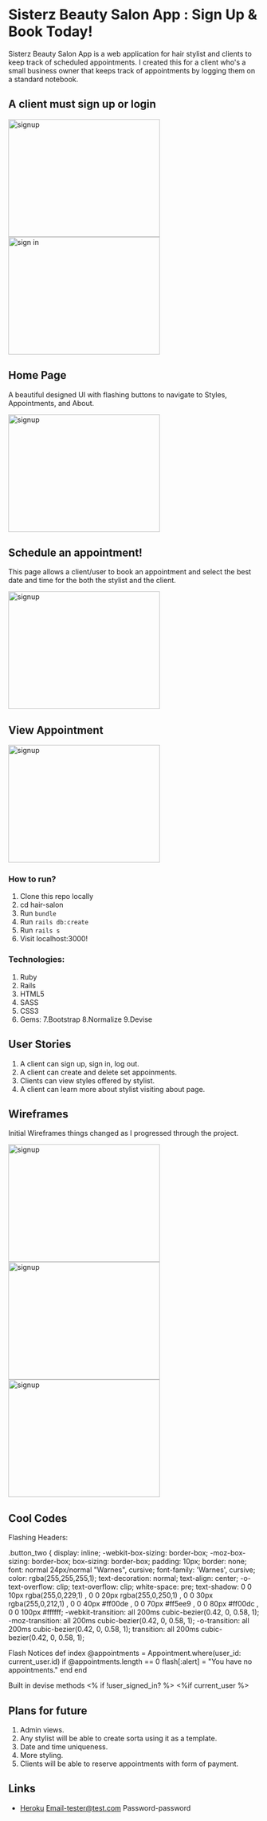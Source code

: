 # Sisterz Beauty Salon App : Sign Up & Book Today!


Sisterz Beauty Salon App is a web application for hair stylist and clients to keep track of scheduled appointments. I created this for a client who's a small business owner that keeps track of appointments by logging them on a standard notebook.

## A client must sign up or login

<img src="https://image.ibb.co/e1wobQ/Screen_Shot_2017_05_16_at_1_06_19_AM.png" class="img-rounded" alt="signup" width="304" height="236"> <img src="https://image.ibb.co/dWqEGQ/Screen_Shot_2017_05_16_at_1_06_06_AM.png" class="img-rounded" alt="sign in" width="304" height="236">


## Home Page

A beautiful designed UI with flashing buttons to navigate to
Styles, Appointments, and About.

<img src="https://image.ibb.co/jhoei5/Screen_Shot_2017_05_16_at_1_05_51_AM.png" class="img-rounded" alt="signup" width="304" height="236">

## Schedule an appointment!

This page allows a client/user to book an appointment and select the best date and time for the both the stylist and the client.

<img src="https://image.ibb.co/izfgwQ/Screen_Shot_2017_05_16_at_12_57_16_AM.png" class="img-rounded" alt="signup" width="304" height="236">

## View Appointment

<img src="https://image.ibb.co/gi1obQ/Screen_Shot_2017_05_16_at_1_05_15_AM.png" class="img-rounded" alt="signup" width="304" height="236">


### How to run?

1. Clone this repo locally
2. cd hair-salon
3. Run `bundle`
4. Run `rails db:create`
5. Run `rails s`
6. Visit localhost:3000!

### Technologies:

1. Ruby
2. Rails
3. HTML5
4. SASS
5. CSS3
6. Gems:
7.Bootstrap
8.Normalize
9.Devise

## User Stories

1. A client can sign up, sign in, log out.
2. A client can create and delete set appoinments.
3. Clients can view styles offered by stylist.
4. A client can learn more about stylist visiting about page.


## Wireframes
Initial Wireframes things changed as I progressed through the project.


<img src="https://image.ibb.co/mP0dAk/IMG_5392.jpg" class="img-rounded" alt="signup" width="304" height="236">

<img src="https://image.ibb.co/b6wJAk/IMG_5391.jpg" class="img-rounded" alt="signup" width="304" height="236">

<img src="https://image.ibb.co/caFZi5/Full_Size_Render_3.jpg" class="img-rounded" alt="signup" width="304" height="236">


## Cool Codes

Flashing Headers:

.button_two {
  display: inline;
  -webkit-box-sizing: border-box;
  -moz-box-sizing: border-box;
  box-sizing: border-box;
  padding: 10px;
  border: none;
  font: normal 24px/normal "Warnes", cursive;
  font-family: 'Warnes', cursive;
  color: rgba(255,255,255,1);
  text-decoration: normal;
  text-align: center;
  -o-text-overflow: clip;
  text-overflow: clip;
  white-space: pre;
  text-shadow: 0 0 10px rgba(255,0,229,1) , 0 0 20px rgba(255,0,250,1) , 0 0 30px rgba(255,0,212,1) , 0 0 40px #ff00de , 0 0 70px #ff5ee9 , 0 0 80px #ff00dc , 0 0 100px #ffffff;
  -webkit-transition: all 200ms cubic-bezier(0.42, 0, 0.58, 1);
  -moz-transition: all 200ms cubic-bezier(0.42, 0, 0.58, 1);
  -o-transition: all 200ms cubic-bezier(0.42, 0, 0.58, 1);
  transition: all 200ms cubic-bezier(0.42, 0, 0.58, 1);

Flash Notices
  def index
    @appointments = Appointment.where(user_id: current_user.id)
    if @appointments.length == 0
      flash[:alert] = "You have no appointments."
    end
  end

  Built in devise methods
  <% if !user_signed_in? %>
  <%if current_user %>


## Plans for future

1. Admin views.
2. Any stylist will be able to create sorta using it as a template.
3. Date and time uniqueness.
4. More styling.
5. Clients will be able to reserve appointments with form of payment.



## Links


- [Heroku](https://gentle-meadow-28268.herokuapp.com/)
Email-tester@test.com
Password-password
